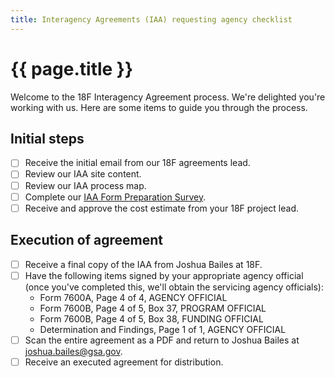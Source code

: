 ```yaml
---
title: Interagency Agreements (IAA) requesting agency checklist
---
```

# {{ page.title }}

Welcome to the 18F Interagency Agreement process. We're delighted you're 
working with us. Here are some items to guide you through the process. 

## Initial steps

- [ ] Receive the initial email from our 18F agreements lead.
- [ ] Review our IAA site content.
- [ ] Review our IAA process map.
- [ ] Complete our [IAA Form Preparation Survey](https://drive.google.com/open?id=1yuZ5ITewyEo1CPqxmoKLGj_BhX9GTDI6UF2sQSQbvBk&authuser=0).
- [ ] Receive and approve the cost estimate from your 18F project lead.

## Execution of agreement

- [ ] Receive a final copy of the IAA from Joshua Bailes at 18F.
- [ ] Have the following items signed by your appropriate agency official (once you've completed this, we'll obtain the servicing agency officials):
  * Form 7600A, Page 4 of 4, AGENCY OFFICIAL
  * Form 7600B, Page 4 of 5, Box 37, PROGRAM OFFICIAL
  * Form 7600B, Page 4 of 5, Box 38, FUNDING OFFICIAL
  * Determination and Findings, Page 1 of 1, AGENCY OFFICIAL
- [ ] Scan the entire agreement as a PDF and return to Joshua Bailes at
  [joshua.bailes@gsa.gov](mailto:joshua.bailes@gsa.gov).
- [ ] Receive an executed agreement for distribution.
